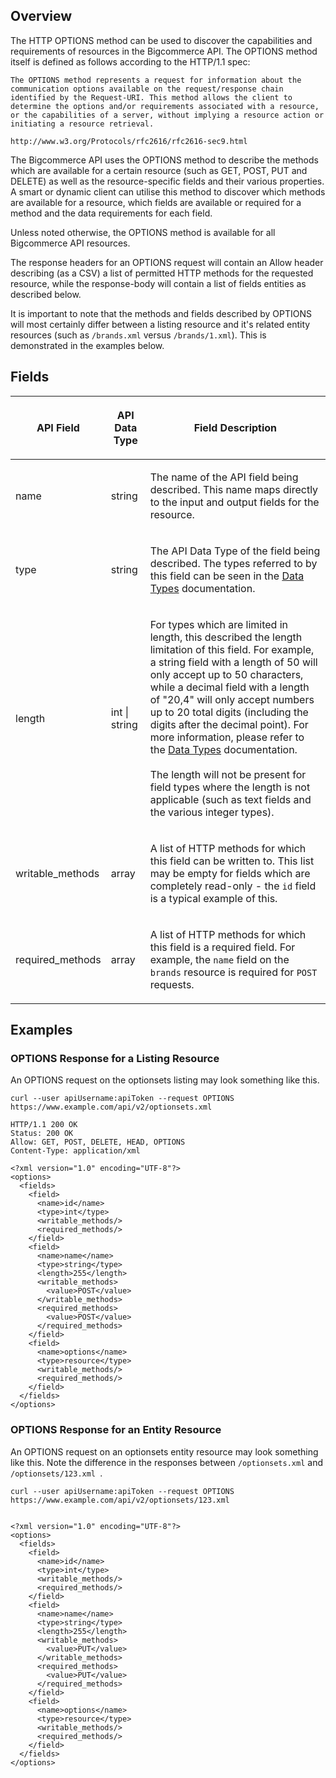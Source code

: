 ## Overview
The HTTP OPTIONS method can be used to discover the capabilities and requirements of resources in the Bigcommerce API. The OPTIONS method itself is defined as follows according to the HTTP/1.1 spec:

	The OPTIONS method represents a request for information about the communication options available on the request/response chain identified by the Request-URI. This method allows the client to determine the options and/or requirements associated with a resource, or the capabilities of a server, without implying a resource action or initiating a resource retrieval.

	http://www.w3.org/Protocols/rfc2616/rfc2616-sec9.html

The Bigcommerce API uses the OPTIONS method to describe the methods which are available for a certain resource (such as GET, POST, PUT and DELETE) as well as the resource-specific fields and their various properties. A smart or dynamic client can utilise this method to discover which methods are available for a resource, which fields are available or required for a method and the data requirements for each field.

Unless noted otherwise, the OPTIONS method is available for all Bigcommerce API resources.

The response headers for an OPTIONS request will contain an Allow header describing (as a CSV) a list of permitted HTTP methods for the requested resource, while the response-body will contain a list of fields entities as described below.

It is important to note that the methods and fields described by OPTIONS will most certainly differ between a listing resource and it's related entity resources (such as <code>/brands.xml</code> versus <code>/brands/1.xml</code>). This is demonstrated in the examples below.

## Fields

<table class="table table-bordered"><thead><tr >
<th  data-column="0"><div class="tablesorter-header-inner"><p> API Field </p></div></th>
<th  data-column="1"><div class="tablesorter-header-inner"><p> API Data Type </p></div></th>
<th  data-column="2"><div class="tablesorter-header-inner"><p> Field Description </p></div></th>
</tr></thead><tbody>

<tr>
<td ><p> name </p></td>
<td ><p> string </p></td>
<td ><p> The name of the API field being described. This name maps directly to the input and output fields for the resource. </p></td>
</tr>
<tr>
<td ><p> type </p></td>
<td ><p> string </p></td>
<td ><p> The API Data Type of the field being described. The types referred to by this field can be seen in the <a href="/display/API/Data+Types">Data Types</a> documentation. </p></td>
</tr>
<tr>
<td ><p> length </p></td>
<td ><p> int | string </p></td>
<td ><p> For types which are limited in length, this described the length limitation of this field. For example, a string field with a length of 50 will only accept up to 50 characters, while a decimal field with a length of "20,4" will only accept numbers up to 20 total digits (including the digits after the decimal point). For more information, please refer to the <a href="/display/API/Data+Types">Data Types</a> documentation. <br class="atl-forced-newline">
<br class="atl-forced-newline">
The length will not be present for field types where the length is not applicable (such as text fields and the various integer types). </p></td>
</tr>
<tr>
<td ><p> writable_methods </p></td>
<td ><p> array </p></td>
<td ><p> A list of HTTP methods for which this field can be written to. This list may be empty for fields which are completely read-only - the <code>id</code> field is a typical example of this. </p></td>
</tr>
<tr>
<td ><p> required_methods </p></td>
<td ><p> array </p></td>
<td ><p> A list of HTTP methods for which this field is a required field. For example, the <code>name</code> field on the <code>brands</code> resource is required for <code>POST</code> requests. </p></td>
</tr>
</tbody></table>

## Examples

### OPTIONS Response for a Listing Resource

An OPTIONS request on the optionsets listing may look something like this.
	
	curl --user apiUsername:apiToken --request OPTIONS https://www.example.com/api/v2/optionsets.xml

	HTTP/1.1 200 OK
	Status: 200 OK
	Allow: GET, POST, DELETE, HEAD, OPTIONS
	Content-Type: application/xml

	<?xml version="1.0" encoding="UTF-8"?>
	<options>
	  <fields>
	    <field>
	      <name>id</name>
	      <type>int</type>
	      <writable_methods/>
	      <required_methods/>
	    </field>
	    <field>
	      <name>name</name>
	      <type>string</type>
	      <length>255</length>
	      <writable_methods>
	        <value>POST</value>
	      </writable_methods>
	      <required_methods>
	        <value>POST</value>
	      </required_methods>
	    </field>
	    <field>
	      <name>options</name>
	      <type>resource</type>
	      <writable_methods/>
	      <required_methods/>
	    </field>
	  </fields>
	</options>

### OPTIONS Response for an Entity Resource

An OPTIONS request on an optionsets entity resource may look something like this. Note the difference in the responses between <code>/optionsets.xml</code> and <code> /optionsets/123.xml </code>.

	curl --user apiUsername:apiToken --request OPTIONS https://www.example.com/api/v2/optionsets/123.xml


	<?xml version="1.0" encoding="UTF-8"?>
	<options>
	  <fields>
	    <field>
	      <name>id</name>
	      <type>int</type>
	      <writable_methods/>
	      <required_methods/>
	    </field>
	    <field>
	      <name>name</name>
	      <type>string</type>
	      <length>255</length>
	      <writable_methods>
	        <value>PUT</value>
	      </writable_methods>
	      <required_methods>
	        <value>PUT</value>
	      </required_methods>
	    </field>
	    <field>
	      <name>options</name>
	      <type>resource</type>
	      <writable_methods/>
	      <required_methods/>
	    </field>
	  </fields>
	</options>
